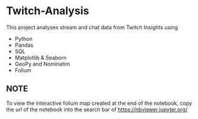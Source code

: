 # Twitch-Analysis

This project analyses stream and chat data from Twitch Insights using
* Python
* Pandas
* SQL
* Matplotlib & Seaborn
* GeoPy and Nominatim
* Folium


## NOTE
To view the interactive folium map created at the end of the notebook, copy the url of the notebook into the search bar of https://nbviewer.jupyter.org/ 
